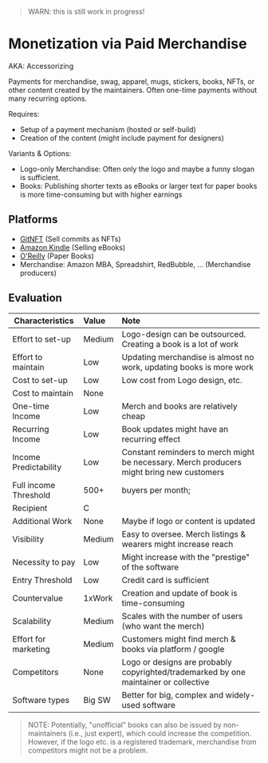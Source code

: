> WARN: this is still work in progress!

# Monetization via Paid Merchandise
AKA: Accessorizing

Payments for merchandise, swag, apparel, mugs, stickers, books, NFTs, or other content created by the maintainers. Often one-time payments without many recurring options.

Requires:
* Setup of a payment mechanism (hosted or self-build)
* Creation of the content (might include payment for designers) 

Variants & Options:
* Logo-only Merchandise: Often only the logo and maybe a funny slogan is sufficient.
* Books: Publishing shorter texts as eBooks or larger text for paper books is more time-consuming but with higher earnings

## Platforms
* [GitNFT](https://gitnft.quine.sh/) (Sell commits as NFTs)
* [Amazon Kindle](https://www.amazon.com/b?node=154606011) (Selling eBooks)
* [O'Reilly](https://www.oreilly.com/) (Paper Books)
* Merchandise: Amazon MBA, Spreadshirt, RedBubble, ... (Merchandise producers)

## Evaluation

| Characteristics                   | Value  | Note |
| --------------------------------- |:------ |:---- |
| Effort to set-up                  | Medium | Logo-design can be outsourced. Creating a book is a lot of work
| Effort to maintain                | Low    | Updating merchandise is almost no work, updating books is more work
| Cost to set-up                    | Low    | Low cost from Logo design, etc.
| Cost to maintain                  | None   | 
| One-time Income                   | Low    | Merch and books are relatively cheap
| Recurring Income                  | Low    | Book updates might have an recurring effect 
| Income Predictability             | Low    | Constant reminders to merch might be necessary. Merch producers might bring new customers
| Full income Threshold             | 500+   | buyers per month; 
| Recipient                         | C      | 
| Additional Work                   | None   | Maybe if logo or content is updated
| Visibility                        | Medium | Easy to oversee. Merch listings & wearers might increase reach
| Necessity to pay                  | Low    | Might increase with the "prestige" of the software
| Entry Threshold                   | Low    | Credit card is sufficient
| Countervalue                      | 1xWork | Creation and update of book is time-consuming
| Scalability                       | Medium | Scales with the number of users (who want the merch)
| Effort for marketing              | Medium | Customers might find merch & books via platform / google
| Competitors                       | None   | Logo or designs are probably copyrighted/trademarked by one maintainer or collective
| Software types                    | Big SW | Better for big, complex and widely-used software

> NOTE: Potentially, "unofficial" books can also be issued by non-maintainers (i.e., just expert), which could increase the competition. However, if the logo etc. is a registered trademark, merchandise from competitors might not be a problem.